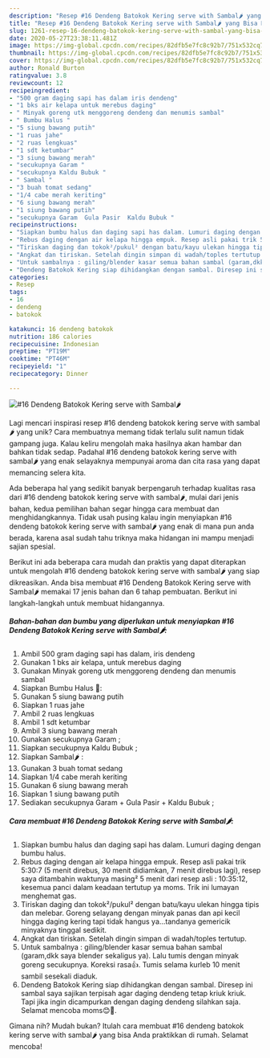 ```yaml
---
description: "Resep #16 Dendeng Batokok Kering serve with Sambal🌶 yang Bisa Manjain Lidah"
title: "Resep #16 Dendeng Batokok Kering serve with Sambal🌶 yang Bisa Manjain Lidah"
slug: 1261-resep-16-dendeng-batokok-kering-serve-with-sambal-yang-bisa-manjain-lidah
date: 2020-05-27T23:38:11.481Z
image: https://img-global.cpcdn.com/recipes/82dfb5e7fc8c92b7/751x532cq70/16-dendeng-batokok-kering-serve-with-sambal🌶-foto-resep-utama.jpg
thumbnail: https://img-global.cpcdn.com/recipes/82dfb5e7fc8c92b7/751x532cq70/16-dendeng-batokok-kering-serve-with-sambal🌶-foto-resep-utama.jpg
cover: https://img-global.cpcdn.com/recipes/82dfb5e7fc8c92b7/751x532cq70/16-dendeng-batokok-kering-serve-with-sambal🌶-foto-resep-utama.jpg
author: Ronald Burton
ratingvalue: 3.8
reviewcount: 12
recipeingredient:
- "500 gram daging sapi has dalam iris dendeng"
- "1 bks air kelapa untuk merebus daging"
- " Minyak goreng utk menggoreng dendeng dan menumis sambal"
- " Bumbu Halus "
- "5 siung bawang putih"
- "1 ruas jahe"
- "2 ruas lengkuas"
- "1 sdt ketumbar"
- "3 siung bawang merah"
- "secukupnya Garam "
- "secukupnya Kaldu Bubuk "
- " Sambal "
- "3 buah tomat sedang"
- "1/4 cabe merah keriting"
- "6 siung bawang merah"
- "1 siung bawang putih"
- "secukupnya Garam  Gula Pasir  Kaldu Bubuk "
recipeinstructions:
- "Siapkan bumbu halus dan daging sapi has dalam. Lumuri daging dengan bumbu halus."
- "Rebus daging dengan air kelapa hingga empuk. Resep asli pakai trik 5:30:7 (5 menit direbus, 30 menit didiamkan, 7 menit direbus lagi), resep saya ditambahin waktunya masing² 5 menit dari resep asli : 10:35:12, kesemua panci dalam keadaan tertutup ya moms. Trik ini lumayan menghemat gas."
- "Tiriskan daging dan tokok²/pukul² dengan batu/kayu ulekan hingga tipis dan melebar. Goreng selayang dengan minyak panas dan api kecil hingga daging kering tapi tidak hangus ya...tandanya gemericik minyaknya tinggal sedikit."
- "Angkat dan tiriskan. Setelah dingin simpan di wadah/toples tertutup."
- "Untuk sambalnya : giling/blender kasar semua bahan sambal (garam,dkk saya blender sekaligus ya). Lalu tumis dengan minyak goreng secukupnya. Koreksi rasa👍. Tumis selama kurleb 10 menit sambil sesekali diaduk."
- "Dendeng Batokok Kering siap dihidangkan dengan sambal. Diresep ini sambal saya sajikan terpisah agar daging dendeng tetap kriuk kriuk. Tapi jika ingin dicampurkan dengan daging dendeng silahkan saja. Selamat mencoba moms😊🙏."
categories:
- Resep
tags:
- 16
- dendeng
- batokok

katakunci: 16 dendeng batokok 
nutrition: 186 calories
recipecuisine: Indonesian
preptime: "PT19M"
cooktime: "PT46M"
recipeyield: "1"
recipecategory: Dinner

---
```



![#16 Dendeng Batokok Kering serve with Sambal🌶](https://img-global.cpcdn.com/recipes/82dfb5e7fc8c92b7/751x532cq70/16-dendeng-batokok-kering-serve-with-sambal🌶-foto-resep-utama.jpg)

Lagi mencari inspirasi resep #16 dendeng batokok kering serve with sambal🌶 yang unik? Cara membuatnya memang tidak terlalu sulit namun tidak gampang juga. Kalau keliru mengolah maka hasilnya akan hambar dan bahkan tidak sedap. Padahal #16 dendeng batokok kering serve with sambal🌶 yang enak selayaknya mempunyai aroma dan cita rasa yang dapat memancing selera kita.



Ada beberapa hal yang sedikit banyak berpengaruh terhadap kualitas rasa dari #16 dendeng batokok kering serve with sambal🌶, mulai dari jenis bahan, kedua pemilihan bahan segar hingga cara membuat dan menghidangkannya. Tidak usah pusing kalau ingin menyiapkan #16 dendeng batokok kering serve with sambal🌶 yang enak di mana pun anda berada, karena asal sudah tahu triknya maka hidangan ini mampu menjadi sajian spesial.


Berikut ini ada beberapa cara mudah dan praktis yang dapat diterapkan untuk mengolah #16 dendeng batokok kering serve with sambal🌶 yang siap dikreasikan. Anda bisa membuat #16 Dendeng Batokok Kering serve with Sambal🌶 memakai 17 jenis bahan dan 6 tahap pembuatan. Berikut ini langkah-langkah untuk membuat hidangannya.

<!--inarticleads1-->

##### Bahan-bahan dan bumbu yang diperlukan untuk menyiapkan #16 Dendeng Batokok Kering serve with Sambal🌶:

1. Ambil 500 gram daging sapi has dalam, iris dendeng
1. Gunakan 1 bks air kelapa, untuk merebus daging
1. Gunakan  Minyak goreng utk menggoreng dendeng dan menumis sambal
1. Siapkan  Bumbu Halus 🌸:
1. Gunakan 5 siung bawang putih
1. Siapkan 1 ruas jahe
1. Ambil 2 ruas lengkuas
1. Ambil 1 sdt ketumbar
1. Ambil 3 siung bawang merah
1. Gunakan secukupnya Garam ;
1. Siapkan secukupnya Kaldu Bubuk ;
1. Siapkan  Sambal🌶 :
1. Gunakan 3 buah tomat sedang
1. Siapkan 1/4 cabe merah keriting
1. Gunakan 6 siung bawang merah
1. Siapkan 1 siung bawang putih
1. Sediakan secukupnya Garam + Gula Pasir + Kaldu Bubuk ;




<!--inarticleads2-->

##### Cara membuat #16 Dendeng Batokok Kering serve with Sambal🌶:

1. Siapkan bumbu halus dan daging sapi has dalam. Lumuri daging dengan bumbu halus.
1. Rebus daging dengan air kelapa hingga empuk. Resep asli pakai trik 5:30:7 (5 menit direbus, 30 menit didiamkan, 7 menit direbus lagi), resep saya ditambahin waktunya masing² 5 menit dari resep asli : 10:35:12, kesemua panci dalam keadaan tertutup ya moms. Trik ini lumayan menghemat gas.
1. Tiriskan daging dan tokok²/pukul² dengan batu/kayu ulekan hingga tipis dan melebar. Goreng selayang dengan minyak panas dan api kecil hingga daging kering tapi tidak hangus ya...tandanya gemericik minyaknya tinggal sedikit.
1. Angkat dan tiriskan. Setelah dingin simpan di wadah/toples tertutup.
1. Untuk sambalnya : giling/blender kasar semua bahan sambal (garam,dkk saya blender sekaligus ya). Lalu tumis dengan minyak goreng secukupnya. Koreksi rasa👍. Tumis selama kurleb 10 menit sambil sesekali diaduk.
1. Dendeng Batokok Kering siap dihidangkan dengan sambal. Diresep ini sambal saya sajikan terpisah agar daging dendeng tetap kriuk kriuk. Tapi jika ingin dicampurkan dengan daging dendeng silahkan saja. Selamat mencoba moms😊🙏.




Gimana nih? Mudah bukan? Itulah cara membuat #16 dendeng batokok kering serve with sambal🌶 yang bisa Anda praktikkan di rumah. Selamat mencoba!
